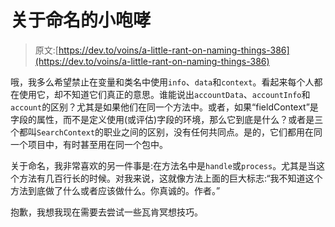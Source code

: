# 关于命名的小咆哮

> 原文:[https://dev.to/voins/a-little-rant-on-naming-things-386](https://dev.to/voins/a-little-rant-on-naming-things-386)

哦，我多么希望禁止在变量和类名中使用`info`、`data`和`context`。看起来每个人都在使用它，却不知道它们真正的意思。谁能说出`accountData`、`accountInfo`和`account`的区别？尤其是如果他们在同一个方法中。或者，如果“fieldContext”是字段的属性，而不是定义使用(或评估)字段的环境，那么它到底是什么？或者是三个都叫`SearchContext`的职业之间的区别，没有任何共同点。是的，它们都用在同一个项目中，有时甚至用在同一个包中。

关于命名，我非常喜欢的另一件事是:在方法名中是`handle`或`process`。尤其是当这个方法有几百行长的时候。对我来说，这就像方法上面的巨大标志:“我不知道这个方法到底做了什么或者应该做什么。你真诚的。作者。”

抱歉，我想我现在需要去尝试一些瓦肯冥想技巧。